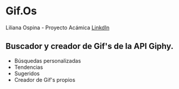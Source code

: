 # Gif.Os

Liliana Ospina - Proyecto Acámica
[LinkdIn](https://www.linkedin.com/in/lilianaospinau/)

## Buscador y creador de Gif's de la API Giphy.

- Búsquedas personalizadas
- Tendencias
- Sugeridos
- Creador de Gif's propios
